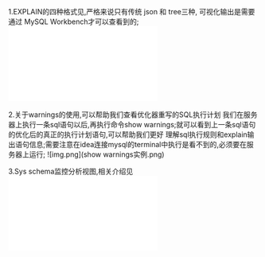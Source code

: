 1.EXPLAIN的四种格式见,严格来说只有传统 json 和 tree三种, 可视化输出是需要通过 MySQL Workbench才可以查看到的;
![pdf.09](/pdf/第09章_性能分析工具的使用.pdf)

2.关于warnings的使用,可以帮助我们查看优化器重写的SQL执行计划
    我们在服务器上执行一条sql语句以后,再执行命令show warnings;就可以看到上一条sql语句的优化后的真正的执行计划语句,可以帮助我们更好
  理解sql执行规则和explain输出语句信息;需要注意在idea连接mysql的terminal中执行是看不到的,必须要在服务器上运行;
![img.png](show warnings实例.png)

3.Sys schema监控分析视图,相关介绍见![pdf.09](/pdf/第09章_性能分析工具的使用.pdf)